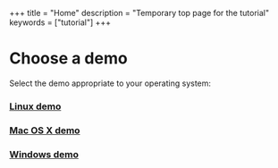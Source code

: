 +++
title = "Home"
description = "Temporary top page for the tutorial"
keywords = ["tutorial"]
+++

#  Choose a demo

Select the demo appropriate to your operating system:

### [Linux demo](/linux/started)

### [Mac OS X demo](/mac/started)

### [Windows demo](/windows/started)

